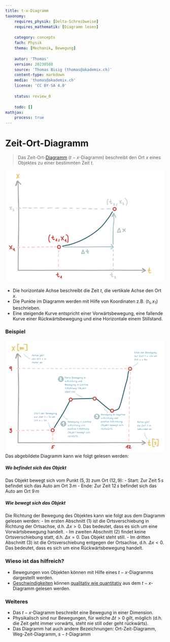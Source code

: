 ```yaml
---
title: t-x-Diagramm
taxonomy:
	requires_physik: [Delta-Schreibweise]
	requires_mathematik: [Diagramm lesen]

	category: concepts
	fach: Physik
	thema: [Mechanik, Bewegung]

	autor: 'Thomas'
	version: 20230508
	source: 'Thomas Bisig (thomas@akademix.ch)'
	content-type: markdown
	media: 'thomas@akademix.ch'
	licence: 'CC BY-SA 4.0'

	status: review_0

	todo: []
mathjax:
	process: true
---
```


# Zeit-Ort-Diagramm

> Das Zeit-Ort-[Diagramm][1] ($t-x$-Diagramm) beschreibt den Ort $x$ eines Objektes zu einer bestimmten Zeit $t$.

![Zeit-Ort-Diagramm (t-x-Diagramm) theoretische Darstellung](Zeit-Ort-Diagramm-theoretisch.svg?resize=450,300&class=float-right)

- Die horizontale Achse beschreibt die Zeit $t$, die vertikale Achse den Ort $x$.
- Die Punkte im Diagramm werden mit Hilfe von Koordinaten z.B. $(t_1,x_1)$ beschrieben.
- Eine steigende Kurve entspricht einer Vorwärtsbewegung, eine fallende Kurve einer Rückwärtsbewegung und eine Horizontale einem Stillstand.

### Beispiel
![Beispiel eines Zeit-Ort-Diagramm (t-x-Diagramm)](Zeit-Ort-Diagramm-Beispiel.svg?resize=450,350&class=float-right) Das abgebildete Diagramm kann wie folgt gelesen werden:

##### Wo befindet sich das Objekt
Das Objekt bewegt sich vom Punkt $(5,3)$ zum Ort $(12,9)$:
	- Start: Zur Zeit $5\,s$ befindet sich das Auto am Ort $3\,m$
	- Ende: Zur Zeit $12\,s$ befindet sich das Auto am Ort $9\,m$

##### Wie bewegt sich das Objekt
Die Richtung der Bewegung des Objektes kann wie folgt aus dem Diagramm gelesen werden:
	- Im ersten Abschnitt (1) ist die Ortsverschiebung in Richtung der Ortsachse, d.h. $\Delta x \gt 0$. Das bedeutet, dass es sich um eine Vorwärtsbewegung handelt.
	- Im zweiten Abschnitt (2) findet keine Ortsverschiebung statt, d.h. $\Delta x=0$. Das Objekt steht still.
	- Im dritten Abschnitt (3) ist die Ortsverschiebung entgegen der Ortsachse, d.h. $\Delta x \lt 0$. Das bedeutet, dass es sich um eine Rückwärtsbewegung handelt.

### Wieso ist das hilfreich?
- Bewegungen von Objekten können mit Hilfe eines $t-x$-Diagramms dargestellt werden.
- [Geschwindigkeiten][1] können [qualitativ wie quantitativ][1] aus dem $t-x$-Diagramm gelesen werden.

### Weiteres
- Das $t-x$-Diagramm beschreibt eine Bewegung in einer Dimension.
- Physikalisch sind nur Bewegungen, für welche $\Delta t \gt 0$ gilt, möglich (d.h. die Zeit geht immer vorwärts, steht nie still oder geht rückwärts).
- Das Diagramm hat auch andere Bezeichnungen: Ort-Zeit-Diagramm, Weg-Zeit-Diagramm, $s-t$-Diagramm

[1]: <konzepte/konzept-1/> "Name des Konzepts"
